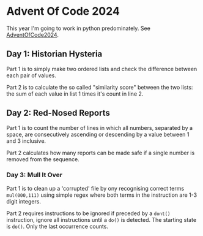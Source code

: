 # Advent Of Code 2024
This year I'm going to work in python predominately. See [AdventOfCode2024](https://adventofcode.com/2024).

## Day 1: Historian Hysteria
Part 1 is to simply make two ordered lists and check the difference between each pair of values.

Part 2 is to calculate the so called "similarity score" between the two lists: the sum of each value in list 1 times it's count in line 2.

## Day 2: Red-Nosed Reports
Part 1 is to count the number of lines in which all numbers, separated by a space, are consecutively ascending or descending by a value between 1 and 3 inclusive.

Part 2 calculates how many reports can be made safe if a single number is removed from the sequence.

### Day 3: Mull It Over
Part 1 is to clean up a 'corrupted' file by ony recognising correct terms `mul(000,111)` using simple regex where both terms in the instruction are 1-3 digit integers.

Part 2 requires instructions to be ignored if preceded by a `dont()` instruction, ignore all instructions until a `do()` is detected. The starting state is `do()`. Only the last occurrence counts.